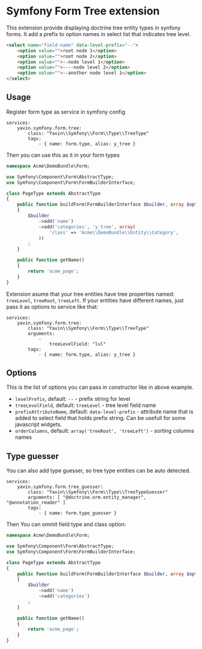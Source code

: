 # Symfony Form Tree extension
This extension provide displaying doctrine tree entity types in synfony forms. It add a prefix to option names in select list that indicates tree level.

```html
<select name="field-name" data-level-prefix="--">
    <option value="">root node 1</option>
    <option value="">root node 2</option>
    <option value="">--node level 1</option>
    <option value="">----node level 2</option>
    <option value="">--another node level 1</option>
</select>
```

## Usage
Register form type as service in symfony config
```
services:
    yavin.symfony.form.tree:
        class: "Yavin\\Symfony\\Form\\Type\\TreeType"
        tags:
            - { name: form.type, alias: y_tree }
```

Then you can use this as it in your form types
```php
namespace Acme\DemoBundle\Form;

use Symfony\Component\Form\AbstractType;
use Symfony\Component\Form\FormBuilderInterface;

class PageType extends AbstractType
{
    public function buildForm(FormBuilderInterface $builder, array $options)
    {
        $builder
            ->add('name')
            ->add('categories', 'y_tree', array(
                'class' => 'Acme\\DemoBundle\\Entity\\Category',
            ))
        ;
    }

    public function getName()
    {
        return 'acme_page';
    }
}
```

Extension asume that your tree entities have tree properties named: `treeLevel`, `treeRoot`, `treeLeft`.
If your entities have different names, just pass it as options to service like that:
```
services:
    yavin.symfony.form.tree:
        class: "Yavin\\Symfony\\Form\\Type\\TreeType"
        arguments:
            -
                treeLevelField: "lvl"
        tags:
            - { name: form.type, alias: y_tree }
```


## Options
This is the list of options you can pass in constructor like in above example.

* `levelPrefix`, default: `--` - prefix string for level
* `treeLevelField`, default: `treeLevel` - tree level field name
* `prefixAttributeName`, default: `data-level-prefix` - attribute name that is added to select field that holds prefix string. Can be usefull for some javascript widgets.
* `orderColumns`, default: `array('treeRoot', 'treeLeft')` - sorting columns names

## Type guesser
You can also add type guesser, so tree type entities can be auto detected.
```
services:
    yavin.symfony.form.tree_guesser:
        class: "Yavin\\Symfony\\Form\\Type\\TreeTypeGuesser"
        arguments: [ "@doctrine.orm.entity_manager", "@annotation_reader" ]
        tags:
            - { name: form.type_guesser }
```
Then You can ommit field type and class option:
```php
namespace Acme\DemoBundle\Form;

use Symfony\Component\Form\AbstractType;
use Symfony\Component\Form\FormBuilderInterface;

class PageType extends AbstractType
{
    public function buildForm(FormBuilderInterface $builder, array $options)
    {
        $builder
            ->add('name')
            ->add('categories')
        ;
    }

    public function getName()
    {
        return 'acme_page';
    }
}
```
